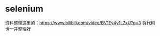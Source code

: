 <!--
 * @Author: hft
 * @Date: 2021-08-28 15:38:45
 * @LastEditTime: 2021-08-30 14:05:55
 * @LastEditors: Please set LastEditors
 * @Description: In User Settings Edit
 * @FilePath: \myblog_local\docs\selenium\0.1简介.md
-->
# selenium
资料整理这里的：https://www.bilibili.com/video/BV1Ey4y1L7xU?p=3
将代码也一并整理好
